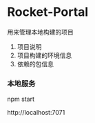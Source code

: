 # Rocket-Portal

用来管理本地构建的项目

1. 项目说明
2. 项目构建的环境信息
3. 依赖的包信息


### 本地服务

npm start

http://localhost:7071